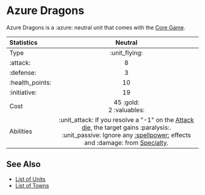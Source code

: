 # Azure Dragons

Azure Dragons is a :azure: neutral unit that comes with the [Core Game](../content.md).


| Statistics | Neutral |
| :--- | :---: |
| Type | :unit_flying: |
| :attack: | 8 |
| :defense: | 3 |
| :health_points: | 10 |
| :initiative: | 19 |
| Cost | 45 :gold:<br>2 :valuables: |
| Abilities | :unit_attack: If you resolve a "-1" on the [Attack die](../dice.md#attack-die), the target gains :paralysis:.<br>:unit_passive: Ignore any [:spellpower:](../spells.md) effects and :damage: from [Specialty](../heroes.md). |


## See Also

- [List of Units](../units.md)
- [List of Towns](../towns.md)
